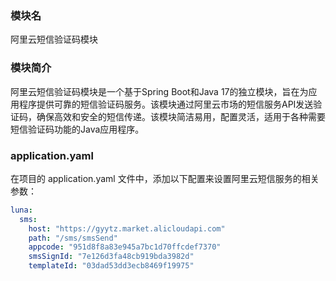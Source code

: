 ### 模块名

阿里云短信验证码模块

### 模块简介

阿里云短信验证码模块是一个基于Spring Boot和Java 17的独立模块，旨在为应用程序提供可靠的短信验证码服务。该模块通过阿里云市场的短信服务API发送验证码，确保高效和安全的短信传递。该模块简洁易用，配置灵活，适用于各种需要短信验证码功能的Java应用程序。

### application.yaml

在项目的 application.yaml 文件中，添加以下配置来设置阿里云短信服务的相关参数：

```yaml
luna:
  sms:
    host: "https://gyytz.market.alicloudapi.com"
    path: "/sms/smsSend"
    appcode: "951d8f8a83e945a7bc1d70ffcdef7370"
    smsSignId: "7e126d3fa48cb919bda3982d"
    templateId: "03dad53dd3ecb8469f19975"
```